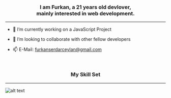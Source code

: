 <h3 align="center">
   I am Furkan, a 21 years old devlover, <br> mainly interested in web development.
</h3>

<hr>

- 🌱 I’m currently working on a JavaScript Project

- 👯 I’m looking to collaborate with other fellow developers

- 📫 E-Mail: [furkanserdarceylan@gmail.com](mailto:furkanserdarceylan@gmail.com)

<br>

<h3 align="center">
   My Skill Set
</h3>

<hr>

![alt text](https://camo.githubusercontent.com/bfa71fe5e1eb3ca57a7e4ef9c6b2ca21414c4fdab27ac6861e211e7cfe8f7d9f/68747470733a2f2f70726f66696c696e61746f722e7269736861762e6465762f736b696c6c732d6173736574732f68746d6c352d6f726967696e616c2d776f72646d61726b2e737667)
